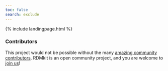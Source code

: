 ```yaml
---
toc: false
search: exclude
---
```


{% include landingpage.html %}

### Contributors
This project would not be possible without the many [amazing community contributors](contributors). RDMkit is an open community project, and you are welcome to [join us](how_to_contribute)!

